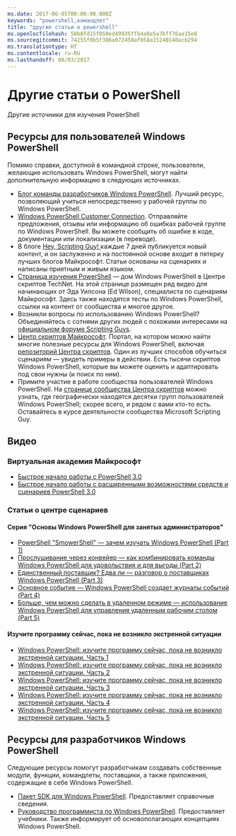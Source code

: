 ```yaml
---
ms.date: 2017-06-05T00:00:00.000Z
keywords: "powershell,командлет"
title: "другие статьи о powershell"
ms.openlocfilehash: 50b8fd15f050ed49935ffb4a8e5a7bff76ae15e8
ms.sourcegitcommit: 74255f0b5f386a072458af058a15240140acb294
ms.translationtype: HT
ms.contentlocale: ru-RU
ms.lasthandoff: 08/03/2017
---
```

#  <a name="more-powershell-learning"></a>Другие статьи о PowerShell

Другие источники для изучения PowerShell  

## <a name="resources-for-windows-powershell-users"></a>Ресурсы для пользователей Windows PowerShell

Помимо справки, доступной в командной строке, пользователи, желающие использовать Windows PowerShell, могут найти дополнительную информацию в следующих источниках.

-   [Блог команды разработчиков Windows PowerShell](http://blogs.msdn.com/b/powershell/). Лучший ресурс, позволяющий учиться непосредственно у рабочей группы по Windows PowerShell.
-   [Windows PowerShell Customer Connection](http://Connect.Microsoft.com/PowerShell). Отправляйте предложения, отзывы или информацию об ошибках рабочей группе по Windows PowerShell. Вы можете сообщить об ошибке в коде, документации или локализации (в переводе).
-   В блоге [Hey, Scripting Guy! ](http://www.scriptingguys.com/blog) каждые 7 дней публикуется новый контент, и он заслуженно и на постоянной основе входит в пятерку лучших блогов Майкрософт. Статьи основаны на сценариях и написаны приятным и живым языком.
-   [Страница изучения PowerShell](http://www.scriptingguys.com/learnpowershell) — дом Windows PowerShell в Центре скриптов TechNet. На этой странице размещен ряд видео для начинающих от Эда Уилсона (Ed Wilson), специалиста по сценариям Майкрософт. Здесь также находятся тесты по Windows PowerShell, ссылки на контент от сообщества и многое другое.
-   Возникли вопросы по использованию Windows PowerShell? Объединяйтесь с сотнями других людей с похожими интересами на [официальном форуме Scripting Guys](http://social.technet.microsoft.com/forums/itcg/threads/).
-   [Центр скриптов Майкрософт](https://technet.microsoft.com/scriptcenter). Портал, на котором можно найти многие полезные ресурсы для Windows PowerShell, включая [репозиторий Центра скриптов](http://gallery.technet.microsoft.com/scriptcenter/). Один из лучших способов обучиться сценариям — увидеть примеры в действии. Есть тысячи скриптов Windows PowerShell, которые вы можете оценить и адаптировать под свои нужны (и поиск по ним).
-   Примите участие в работе сообщества пользователей Windows PowerShell. На [странице сообщества Центра скриптов](https://technet.microsoft.com/scriptcenter/hh182567.aspx) можно узнать, где географически находятся десятки групп пользователей Windows PowerShell; скорее всего, и рядом с вами кто-то есть. Оставайтесь в курсе деятельности сообщества Microsoft Scripting Guy.

## <a name="video-training"></a>Видео

###  <a name="microsoft-virtual-academy"></a>Виртуальная академия Майкрософт
-  [Быстрое начало работы с PowerShell 3.0](https://mva.microsoft.com/en-US/training-courses/getting-started-with-powershell-30-jump-start-8276)
-  [Быстрое начало работы с расширенными возможностями средств и сценариев PowerShell 3.0](https://mva.microsoft.com/en-US/training-courses/advanced-tools-scripting-with-powershell-30-jump-start-8231)

###  <a name="script-center-learn"></a>Статьи о центре сценариев
####  <a name="windows-powershell-essentials-for-the-busy-admin-series"></a>Серия "Основы Windows PowerShell для занятых администраторов"
-  [PowerShell "SmowerShell" — зачем изучать Windows PowerShell &#40;Part 1&#41;](http://dlbmodigital.microsoft.com/webcasts/wmv/23976_Dnl_L.wmv)
-  [Прослушивание через конвейер — как комбинировать команды Windows PowerShell для удовольствия и для выгоды &#40;Part 2&#41;](http://dlbmodigital.microsoft.com/webcasts/wmv/23977_Dnl_L.wmv)
-  [Единственный поставщик? Едва ли — разговор о поставщиках Windows PowerShell &#40;Part 3&#41;](http://dlbmodigital.microsoft.com/webcasts/wmv/23978_Dnl_L.wmv)
-  [Основное событие — Windows PowerShell создает журналы событий &#40;Part 4&#41;](http://dlbmodigital.microsoft.com/webcasts/wmv/23979_Dnl_L.wmv)
-  [Больше, чем можно сделать в удаленном режиме — использование Windows PowerShell для управления удаленным рабочим столом &#40;Part 5&#41;](http://dlbmodigital.microsoft.com/webcasts/wmv/23980_Dnl_L.wmv)

#### <a name="learn-it-now-before-its-an-emergency"></a>Изучите программу сейчас, пока не возникло экстренной ситуации
-  [Windows PowerShell: изучите программу сейчас, пока не возникло экстренной ситуации. Часть 1](http://dlbmodigital.microsoft.com/webcasts/wmv/1032481530_Dnl_L.wmv)
-  [Windows PowerShell: изучите программу сейчас, пока не возникло экстренной ситуации. Часть 2](http://dlbmodigital.microsoft.com/webcasts/wmv/1032481542_Dnl_L.wmv)
-  [Windows PowerShell: изучите программу сейчас, пока не возникло экстренной ситуации. Часть 3](http://dlbmodigital.microsoft.com/webcasts/wmv/1032481548_Dnl_L.wmv)
-  [Windows PowerShell: изучите программу сейчас, пока не возникло экстренной ситуации. Часть 4](http://dlbmodigital.microsoft.com/webcasts/wmv/1032481552_Dnl_L.wmv)
-  [Windows PowerShell: изучите программу сейчас, пока не возникло экстренной ситуации. Часть 5](http://dlbmodigital.microsoft.com/webcasts/wmv/1032481554_Dnl_L.wmv)

## <a name="resources-for-windows-powershell-developers"></a>Ресурсы для разработчиков Windows PowerShell

Следующие ресурсы помогут разработчикам создавать собственные модули, функции, командлеты, поставщики, а также приложения, содержащие в себе Windows PowerShell.

-   [Пакет SDK для Windows PowerShell](http://go.microsoft.com/fwlink/p/?LinkID=89595). Предоставляет справочные сведения.
-   [Руководство программиста по Windows PowerShell](http://go.microsoft.com/fwlink/p/?LinkID=89596). Предоставляет учебники. Также информирует об основополагающих концепциях Windows PowerShell.

